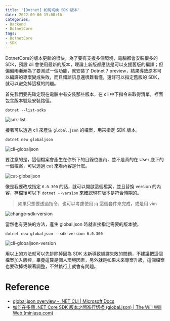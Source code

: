 ```yaml
---
title: '[Dotnet] 如何切換 SDK 版本'
date: 2022-09-06 15:00:16
categories:
- Backend
- DotnetCore
tags:
- DotnetCore
- SDK
---
```


DotnetCore的版本更新的很快，為了要有支援多個環境，電腦都會安裝很多的 SDK，預設 cli 會使用最新的版本，理論上新版都應該是可以支援舊版的編譯；但偏偏~~雨漸漸~~為了要測試一個功能，就安裝了 Dotnet 7 preview，結果導致原本可以編譯的專案變成失敗，而且錯誤訊息還很難看懂，還好可以指定舊版的 SDK，就可以避免掉這樣的問題。

<!-- more -->

首先我們要先確定現在電腦中有安裝那些版本，在 cli 中下指令來取得清單，裡面包含版本號及安裝路徑。

```shell
dotnet --list-sdks
```



![sdk-list](sdk-list.png)

接著可以透過 cli 來產生 `global.json` 的檔案，用來指定 SDK 版本。

```shell
dotnet new globaljson
```

![cli-globaljson](cli-globaljson.png)

要注意的是，這個檔案會產生在你所下的目錄位置內，並不是真的在 User 底下的一個檔案，可以透過 cat 來看內容是什麼。

![cat-globaljson](cat-globaljson.png)

像是我要改成指定 `6.0.300` 的話，就可以開啟這個檔案，並且替換 version 的內容，存檔後可以下 `dotnet --version` 來確認現在版本是符合預期的。

> 如果只想要透過指令，也可以考慮使用 jq 這個套件來完成，或是用 vim

![change-sdk-version](change-sdk-version.png)

當然也有更快的方法，產生 global.json 時就直接指定需要的版本號。

```shell
dotnet new globaljson --sdk-version 6.0.300
```

![cli-globaljson-version](cli-globaljson-version.png)

用以上的方法就可以先排除掉因為 SDK 太新導致編譯失敗的問題，不建議把這個檔案加入版控，畢竟這算是個人環境因素，另外就是如果未來專案升級，這個檔案也要砍掉或跟著調整，不然執行上就會有問題。

# Reference

- [global.json overview - .NET CLI | Microsoft Docs](https://docs.microsoft.com/en-us/dotnet/core/tools/global-json?WT.mc_id=DT-MVP-4015686)
- [如何在多個 .NET Core SDK 版本之間進行切換 (global.json) | The Will Will Web (miniasp.com)](https://blog.miniasp.com/post/2018/04/19/How-to-switch-between-DotNet-SDK-versions)